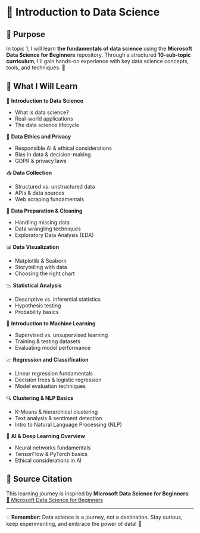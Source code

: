 # 📌 Introduction to Data Science

## 🎯 Purpose
In topic 1, I will learn **the fundamentals of data science** using the **Microsoft Data Science for Beginners** repository. Through a structured **10-sub-topic curriculum**, I'll gain hands-on experience with key data science concepts, tools, and techniques. 🚀

## 📖 What I Will Learn

📅 **Introduction to Data Science**
   - What is data science?
   - Real-world applications
   - The data science lifecycle

🔐 **Data Ethics and Privacy**
   - Responsible AI & ethical considerations
   - Bias in data & decision-making
   - GDPR & privacy laws

📥 **Data Collection**
   - Structured vs. unstructured data
   - APIs & data sources
   - Web scraping fundamentals

🧼 **Data Preparation & Cleaning**
   - Handling missing data
   - Data wrangling techniques
   - Exploratory Data Analysis (EDA)

📊 **Data Visualization**
   - Matplotlib & Seaborn
   - Storytelling with data
   - Choosing the right chart

📉 **Statistical Analysis**
   - Descriptive vs. inferential statistics
   - Hypothesis testing
   - Probability basics

🤖 **Introduction to Machine Learning**
   - Supervised vs. unsupervised learning
   - Training & testing datasets
   - Evaluating model performance

📈 **Regression and Classification**
   - Linear regression fundamentals
   - Decision trees & logistic regression
   - Model evaluation techniques

🔍 **Clustering & NLP Basics**
   - K-Means & hierarchical clustering
   - Text analysis & sentiment detection
   - Intro to Natural Language Processing (NLP)

🧠 **AI & Deep Learning Overview**
   - Neural networks fundamentals
   - TensorFlow & PyTorch basics
   - Ethical considerations in AI

## 🔗 Source Citation
This learning journey is inspired by **Microsoft Data Science for Beginners**:
[📌 Microsoft Data Science for Beginners](https://github.com/microsoft/Data-Science-For-Beginners)

---

💡 **Remember:** Data science is a journey, not a destination. Stay curious, keep experimenting, and embrace the power of data! 🚀


